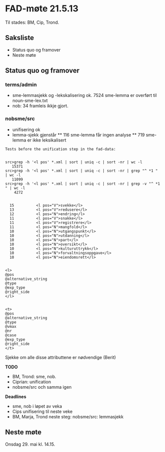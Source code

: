 # FAD-møte 21.5.13

Til stades: BM, Cip, Trond.

## Saksliste

- Status quo og framover
- Neste møte

## Status quo og framover

### terms/admin

- sme-lemmasjekk og -lekskalisering ok. 7524 sme-lemma er overført til noun-sme-lex.txt
- nob: 34 framleis ikkje gjort.

### nobsme/src

- unifisering ok
- lemma-sjekk gjenstår
  ** 116 sme-lemma får ingen analyse
  ** 719 sme-lemma er ikke leksikalisert

```
Tests before the unification step in the fad-data:


src>grep -h '<l pos' *.xml | sort | uniq -c | sort -nr | wc -l
   15371
src>grep -h '<l pos' *.xml | sort | uniq -c | sort -nr | grep "^ *1 " | wc -l
   11099
src>grep -h '<l pos' *.xml | sort | uniq -c | sort -nr | grep -v "^ *1 " | wc -l
    4272


  15          <l pos="V">svekke</l>
  13          <l pos="V">redusere</l>
  12          <l pos="N">endring</l>
  11          <l pos="V">snakke</l>
  11          <l pos="V">registrere</l>
  11          <l pos="N">mangfold</l>
  10          <l pos="N">utgangspunkt</l>
  10          <l pos="N">utdanning</l>
  10          <l pos="N">part</l>
  10          <l pos="N">oversikt</l>
  10          <l pos="N">kulturuttrykk</l>
  10          <l pos="N">forvaltningsoppgave</l>
  10          <l pos="N">eiendomsrett</l>


<l>
@pos
@alternative_string
@type
@exp_type
@right_side
</l>


<t>
@pos
@alternative_string
@type
@vmax
@nr
@case
@exp_type
@right_side
</t>
```

Sjekke om alle disse attributtene er nødvendige (Berit)

**TODO**

- BM, Trond: sme, nob.
- Ciprian: unification
- nobsme/src och samma igen

**Deadlines**

- sme, nob i løpet av veka
- Cips unifisering til neste veke
- BM, Marja, Trond neste steg: nobsme/src: lemmasjekk

## Neste møte

Onsdag 29. mai kl. 14.15.
